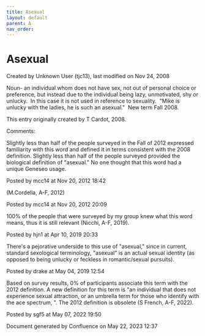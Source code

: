 ```yaml
---
title: Asexual
layout: default
parent: A
nav_order:
---
```


# Asexual

Created by  Unknown User (tjc13), last modified on Nov 24, 2008

Noun- an individual whom does not have sex, not out of personal choice or preference, but instead due to the individual being lazy, unmotivated, shy or unlucky.  In this case it is not used in reference to sexuality.  &quot;Mike is unlucky with the ladies, he is such an asexual.&quot;  New term Fall 2008.

This entry originally created by T Cardot, 2008.

Comments:

Slightly less than half of the people surveyed in the Fall of 2012 expressed familiarity with this word and defined it in terms consistent with the 2008 definition. Slightly less than half of the people surveyed provided the biological definition of &quot;asexual.&quot; No one thought that this word had a unique Geneseo usage. 

Posted by mcc14 at Nov 20, 2012 18:42

(M.Cordella, A-F, 2012)

Posted by mcc14 at Nov 20, 2012 20:09

100% of the people that were surveyed by my group knew what this word means, thus it is still relevant (Nicchi, A-F, 2019). 

Posted by hjn1 at Apr 10, 2019 20:33

There's a pejorative underside to this use of &quot;asexual,&quot; since in current, standard sexological terminology, &quot;asexual&quot; is an actual sexual identity (as opposed to being unlucky or feckless in romantic/sexual pursuits). 

Posted by drake at May 04, 2019 12:54

Based on survey results, 0% of participants associate this term with the 2012 definition. A new definition for this term is &quot;an individual that does not experience sexual attraction, or an umbrella term for those who identify with the ace spectrum, &quot;. The 2012 definition is obsolete (S French, A-F, 2022).

Posted by sgf5 at May 07, 2022 19:50

Document generated by Confluence on May 22, 2023 12:37


